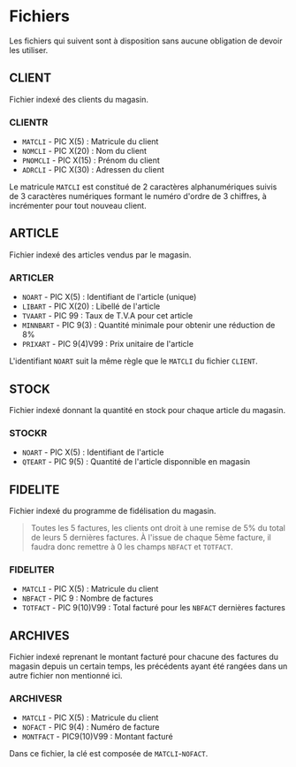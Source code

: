Fichiers
========
Les fichiers qui suivent sont à disposition sans aucune obligation de devoir les utiliser.

CLIENT
------
Fichier indexé des clients du magasin.

### CLIENTR ###

- `MATCLI`  - PIC X(5)  : Matricule du client
- `NOMCLI`  - PIC X(20) : Nom du client
- `PNOMCLI` - PIC X(15) : Prénom du client
- `ADRCLI`  - PIC X(30) : Adressen du client

Le matricule `MATCLI` est constitué de 2 caractères alphanumériques suivis de 3 caractères numériques formant le numéro d'ordre de 3 chiffres, à incrémenter pour tout nouveau client.

ARTICLE
-------
Fichier indexé des articles vendus par le magasin.

### ARTICLER ###

- `NOART`    - PIC X(5)    : Identifiant de l'article (unique)
- `LIBART`   - PIC X(20)   : Libellé de l'article
- `TVAART`   - PIC 99      : Taux de T.V.A pour cet article
- `MINNBART` - PIC 9(3)    : Quantité minimale pour obtenir une réduction de 8%
- `PRIXART`  - PIC 9(4)V99 : Prix unitaire de l'article

L'identifiant `NOART` suit la même règle que le `MATCLI` du fichier `CLIENT`.

STOCK
-----
Fichier indexé donnant la quantité en stock pour chaque article du magasin.

### STOCKR ###

- `NOART`  - PIC X(5) : Identifiant de l'article
- `QTEART` - PIC 9(5) : Quantité de l'article disponnible en magasin

FIDELITE
--------
Fichier indexé du programme de fidélisation du magasin.

> Toutes les 5 factures, les clients ont droit à une remise de 5% du total de leurs 5 dernières factures. À l'issue de chaque 5ème facture, il faudra donc remettre à 0 les champs `NBFACT` et `TOTFACT`.

### FIDELITER ###

- `MATCLI`  - PIC X(5)     : Matricule du client
- `NBFACT`  - PIC 9        : Nombre de factures
- `TOTFACT` - PIC 9(10)V99 : Total facturé pour les `NBFACT` dernières factures

ARCHIVES
--------
Fichier indexé reprenant le montant facturé pour chacune des factures du magasin depuis un certain temps, les précédents ayant été rangées dans un autre fichier non mentionné ici.

### ARCHIVESR ###

- `MATCLI`   - PIC X(5)    : Matricule du client
- `NOFACT`   - PIC 9(4)    : Numéro de facture
- `MONTFACT` - PIC9(10)V99 : Montant facturé

Dans ce fichier, la clé est composée de `MATCLI`-`NOFACT`.

